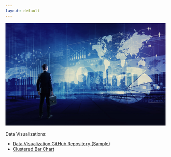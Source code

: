 ```yaml
---
layout: default
---
```


![Class Image](/pics/classimage.jpg)

Data Visualizations:

- [Data Visualization GitHub Repository (Sample)](https://github.com/danewertz/SampleDataViz)
- [Clustered Bar Chart](/DataVisualizations/index.md)

